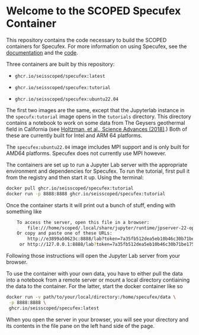 # Welcome to the SCOPED Specufex Container

This repository contains the code necessary to build the SCOPED containers for Specufex. For more information on using Specufex, see the [documentation](https://specufex.github.io/specufex) and the [code](https://github.com/specufex/specufex).

Three containers are built by this repository:

- `ghcr.io/seisscoped/specufex:latest`

- `ghcr.io/seisscoped/specufex:tutorial`

- `ghcr.io/seisscoped/specufex:ubuntu22.04`

The first two images are the same, except that the Jupyterlab instance in the `specufx:tutorial` image opens in the `tutorials` directory. This directory contains a notebook to work on some data from The Geysers geothermal field in California (see [Holtzman, et al., Science Advances (2018)](https://advances.sciencemag.org/content/4/5/eaao2929).) Both of these are currently built for Intel and ARM 64 platforms.

The `specufex:ubuntu22.04` image imcludes MPI support and is only built for AMD64 platforms. Specufex does not currently use MPI however.

The containers are set up to run a Jupyter Lab server with the appropriate environment and dependencies for Specufex. To run the tutorial, first pull it from the registry and then start it up. Using the terminal:

```bash
docker pull ghcr.io/seisscoped/specufex:tutorial
docker run -p 8888:8888 ghcr.io/seisscoped/specufex:tutorial
```

Once the container starts it will print out a bunch of stuff, ending with something like

```bash
    To access the server, open this file in a browser:
        file:///home/scoped/.local/share/jupyter/runtime/jpserver-22-open.html
    Or copy and paste one of these URLs:
        http://e3899a50623c:8888/lab?token=7a35fb512dea5eb10b46c30b71be175f3e55eeefba3aee16
     or http://127.0.0.1:8888/lab?token=7a35fb512dea5eb10b46c30b71be175f3e55eeefba3aee16
```

Following those instructions will open the Jupyter Lab server from your browser.

To use the container with your own data, you have to either pull the data into a notebook from a remote server or mount a local directory contiaining the data to the container. For the latter, start the docker container like so

```bash
docker run -v path/to/your/local/directory:/home/specufex/data \
 -p 8888:8888 \
 ghcr.io/seisscoped/specufex:latest
```

When you open the server in your browser, you will see your directory and its contents in the file pane on the left hand side of the page.
